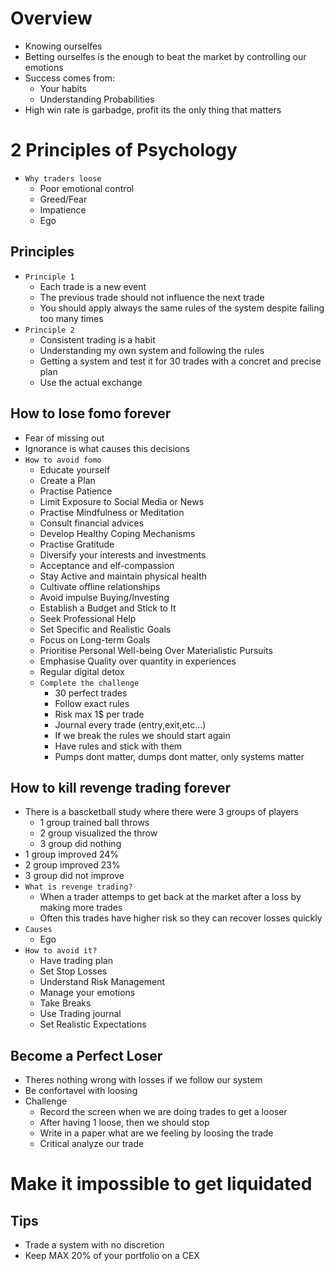 # Overview
- Knowing ourselfes
- Betting ourselfes is the enough to beat the market by controlling our emotions
- Success comes from:
  - Your habits
  - Understanding Probabilities
- High win rate is garbadge, profit its the only thing that matters
# 2 Principles of Psychology
- `Why traders loose`
  - Poor emotional control
  - Greed/Fear
  - Impatience
  - Ego
## Principles
- `Principle 1`
  - Each trade is a new event
  - The previous trade should not influence the next trade
  - You should apply always the same rules of the system despite failing too many times
- `Principle 2`
  - Consistent trading is a habit
  - Understanding my own system and following the rules
  - Getting a system and test it for 30 trades with a concret and precise plan
  - Use the actual exchange
## How to lose fomo forever
- Fear of missing out
- Ignorance is what causes this decisions
- `How to avoid fomo`
  - Educate yourself
  - Create a Plan
  - Practise Patience
  - Limit Exposure to Social Media or News
  - Practise Mindfulness or Meditation
  - Consult financial advices
  - Develop Healthy Coping Mechanisms
  - Practise Gratitude
  - Diversify your interests and investments
  - Acceptance and elf-compassion
  - Stay Active and maintain physical health
  - Cultivate offline relationships
  - Avoid impulse Buying/Investing
  - Establish a Budget and Stick to It
  - Seek Professional Help
  - Set Specific and Realistic Goals
  - Focus on Long-term Goals
  - Prioritise Personal Well-being Over Materialistic Pursuits
  - Emphasise Quality over quantity in experiences
  - Regular digital detox
  - `Complete the challenge`
    - 30 perfect trades
    - Follow exact rules
    - Risk max 1$ per trade
    - Journal every trade (entry,exit,etc...)
    - If we break the rules we should start again
    - Have rules and stick with them
    - Pumps dont matter, dumps dont matter, only systems matter
## How to kill revenge trading forever
- There is a bascketball study where there were 3 groups of players
  - 1 group trained ball throws
  - 2 group visualized the throw
  - 3 group did nothing
- 1 group improved 24%
- 2 group improved 23%
- 3 group did not improve
- `What is revenge trading?`
  - When a trader attemps to get back at the market after a loss by making more trades
  - Often this trades have higher risk so they can recover losses quickly
- `Causes`
  - Ego
- `How to avoid it?`
  - Have trading plan
  - Set Stop Losses
  - Understand Risk Management
  - Manage your emotions
  - Take Breaks
  - Use Trading journal
  - Set Realistic Expectations
## Become a Perfect Loser
- Theres nothing wrong with losses if we follow our system
- Be confortavel with loosing
- Challenge
  - Record the screen when we are doing trades to get a looser
  - After having 1 loose, then we should stop
  - Write in a paper what are we feeling by loosing the trade
  - Critical analyze our trade
# Make it impossible to get liquidated
## Tips
- Trade a system with no discretion
- Keep MAX 20% of your portfolio on a CEX